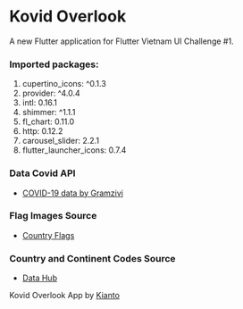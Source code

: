 # Kovid Overlook

A new Flutter application for Flutter Vietnam UI Challenge #1.


### Imported packages:
1. cupertino_icons: ^0.1.3
2. provider: ^4.0.4
3. intl: 0.16.1
4. shimmer: ^1.1.1
5. fl_chart: 0.11.0
6. http: 0.12.2
7. carousel_slider: 2.2.1
8. flutter_launcher_icons: 0.7.4

### Data Covid API
- [COVID-19 data by Gramzivi](https://rapidapi.com/Gramzivi/api/covid-19-data)

### Flag Images Source
- [Country Flags](https://www.countryflags.io)

### Country and Continent Codes Source
- [Data Hub](https://datahub.io/JohnSnowLabs/country-and-continent-codes-list)

Kovid Overlook App by [Kianto](https://github.com/Kianto)